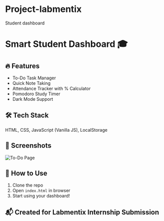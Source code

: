 # Project-labmentix
Student dashboard 
# Smart Student Dashboard 🎓

## 🔥 Features
- To-Do Task Manager
- Quick Note Taking
- Attendance Tracker with % Calculator
- Pomodoro Study Timer
- Dark Mode Support

## 🛠 Tech Stack
HTML, CSS, JavaScript (Vanilla JS), LocalStorage

## 📸 Screenshots
![To-Do Page](./screenshots/todo.png)

## 🚀 How to Use
1. Clone the repo
2. Open `index.html` in browser
3. Start using your dashboard!

## 📬 Created for Labmentix Internship Submission
